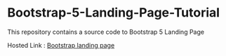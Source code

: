 # Bootstrap-5-Landing-Page-Tutorial
This repository contains a source code to Bootstrap 5 Landing Page

Hosted Link : [Bootstrap landing page](https://vermilion-bootstrap-lp.netlify.app)
